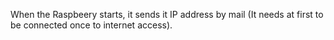 When the Raspbeery starts, it sends it IP address by mail (It needs at first to be connected once to internet access).
